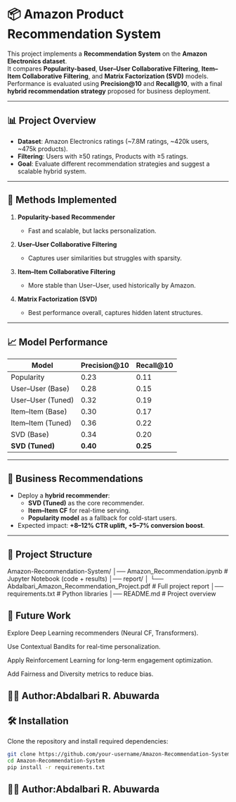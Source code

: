 # 📦 Amazon Product Recommendation System

This project implements a **Recommendation System** on the **Amazon Electronics dataset**.  
It compares **Popularity-based**, **User–User Collaborative Filtering**, **Item–Item Collaborative Filtering**, and **Matrix Factorization (SVD)** models.  
Performance is evaluated using **Precision@10** and **Recall@10**, with a final **hybrid recommendation strategy** proposed for business deployment.  

---

## 📊 Project Overview
- **Dataset**: Amazon Electronics ratings (~7.8M ratings, ~420k users, ~475k products).  
- **Filtering**: Users with ≥50 ratings, Products with ≥5 ratings.  
- **Goal**: Evaluate different recommendation strategies and suggest a scalable hybrid system.  

---

## 🧰 Methods Implemented
1. **Popularity-based Recommender**  
   - Fast and scalable, but lacks personalization.  

2. **User–User Collaborative Filtering**  
   - Captures user similarities but struggles with sparsity.  

3. **Item–Item Collaborative Filtering**  
   - More stable than User–User, used historically by Amazon.  

4. **Matrix Factorization (SVD)**  
   - Best performance overall, captures hidden latent structures.  

---

## 📈 Model Performance
| Model                  | Precision@10 | Recall@10 |
|-------------------------|--------------|-----------|
| Popularity              | 0.23         | 0.11      |
| User–User (Base)        | 0.28         | 0.15      |
| User–User (Tuned)       | 0.32         | 0.19      |
| Item–Item (Base)        | 0.30         | 0.17      |
| Item–Item (Tuned)       | 0.36         | 0.22      |
| SVD (Base)              | 0.34         | 0.20      |
| **SVD (Tuned)**         | **0.40**     | **0.25**  |

---

## 🚀 Business Recommendations
- Deploy a **hybrid recommender**:
  - **SVD (Tuned)** as the core recommender.  
  - **Item–Item CF** for real-time serving.  
  - **Popularity model** as a fallback for cold-start users.  
- Expected impact: **+8–12% CTR uplift, +5–7% conversion boost**.  

---

## 📂 Project Structure

Amazon-Recommendation-System/
│── Amazon_Recommendation.ipynb   # Jupyter Notebook (code + results)
│── report/
│   └── Abdalbari_Amazon_Recommendation_Project.pdf   # Full project report
│── requirements.txt               # Python libraries
│── README.md                      # Project overview

## 📌 Future Work
Explore Deep Learning recommenders (Neural CF, Transformers).

Use Contextual Bandits for real-time personalization.

Apply Reinforcement Learning for long-term engagement optimization.

Add Fairness and Diversity metrics to reduce bias.
## 👨‍💻 Author:Abdalbari R. Abuwarda
## 🛠️ Installation
Clone the repository and install required dependencies:
```bash
git clone https://github.com/your-username/Amazon-Recommendation-System.git
cd Amazon-Recommendation-System
pip install -r requirements.txt
```
## 👨‍💻 Author:Abdalbari R. Abuwarda
